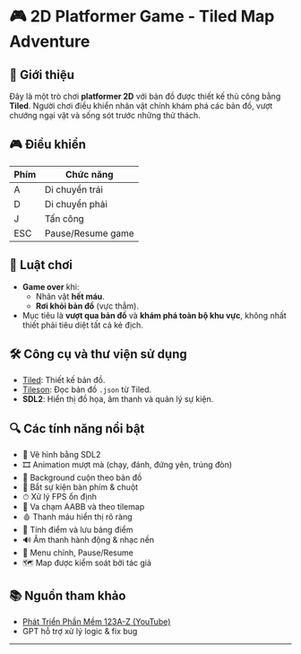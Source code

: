 # 🎮 2D Platformer Game - Tiled Map Adventure

## 🧭 Giới thiệu

Đây là một trò chơi **platformer 2D** với bản đồ được thiết kế thủ công bằng **Tiled**. Người chơi điều khiển nhân vật chính khám phá các bản đồ, vượt chướng ngại vật và sống sót trước những thử thách. 

## 🎮 Điều khiển

| Phím | Chức năng         |
|------|-------------------|
| A    | Di chuyển trái    |
| D    | Di chuyển phải    |
| J    | Tấn công          |
| ESC  | Pause/Resume game |

## 🧠 Luật chơi

- **Game over** khi:
  - Nhân vật **hết máu**.
  - **Rơi khỏi bản đồ** (vực thẳm).
- Mục tiêu là **vượt qua bản đồ** và **khám phá toàn bộ khu vực**, không nhất thiết phải tiêu diệt tất cả kẻ địch.

## 🛠 Công cụ và thư viện sử dụng

- [Tiled](https://www.mapeditor.org/): Thiết kế bản đồ.
- [Tileson](https://github.com/SSBMTonberry/tileson): Đọc bản đồ `.json` từ Tiled.
- **SDL2**: Hiển thị đồ họa, âm thanh và quản lý sự kiện.

## 🔍 Các tính năng nổi bật

- 🎨 Vẽ hình bằng SDL2
- 🎞 Animation mượt mà (chạy, đánh, đứng yên, trúng đòn)
- 🌄 Background cuộn theo bản đồ
- 🎹 Bắt sự kiện bàn phím & chuột
- ⏱ Xử lý FPS ổn định
- 🧱 Va chạm AABB và theo tilemap
- 🩸 Thanh máu hiển thị rõ ràng
- 🧾 Tính điểm và lưu bảng điểm
- 🔊 Âm thanh hành động & nhạc nền
- 📝 Menu chính, Pause/Resume
- 🗺 Map được kiểm soát bởi tác giả

## 📚 Nguồn tham khảo

- [Phát Triển Phần Mềm 123A-Z (YouTube)](https://www.youtube.com/playlist?list=PLR7NDiX0QsfTIEQUeYCfc2MyCquX0ig9V)
- GPT hỗ trợ xử lý logic & fix bug 

---
